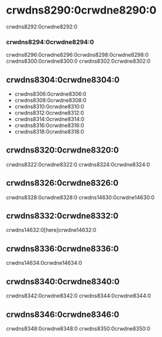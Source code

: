 # crwdns8290:0crwdne8290:0
crwdns8292:0crwdne8292:0

### crwdns8294:0crwdne8294:0
crwdns8296:0crwdne8296:0crwdns8298:0crwdne8298:0 crwdns8300:0crwdne8300:0 crwdns8302:0crwdne8302:0

## crwdns8304:0crwdne8304:0
* crwdns8306:0crwdne8306:0
* crwdns8308:0crwdne8308:0
* crwdns8310:0crwdne8310:0
* crwdns8312:0crwdne8312:0
* crwdns8314:0crwdne8314:0
* crwdns8316:0crwdne8316:0
* crwdns8318:0crwdne8318:0

## crwdns8320:0crwdne8320:0
crwdns8322:0crwdne8322:0 crwdns8324:0crwdne8324:0

## crwdns8326:0crwdne8326:0
crwdns8328:0crwdne8328:0 crwdns14630:0crwdne14630:0

## crwdns8332:0crwdne8332:0
crwdns14632:0[here]crwdne14632:0

## crwdns8336:0crwdne8336:0
crwdns14634:0crwdne14634:0

## crwdns8340:0crwdne8340:0
crwdns8342:0crwdne8342:0 crwdns8344:0crwdne8344:0

## crwdns8346:0crwdne8346:0
crwdns8348:0crwdne8348:0 crwdns8350:0crwdne8350:0
